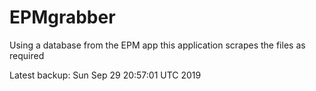 # EPMgrabber
Using a database from the EPM app this application scrapes the files as required


Latest backup: Sun Sep 29 20:57:01 UTC 2019
